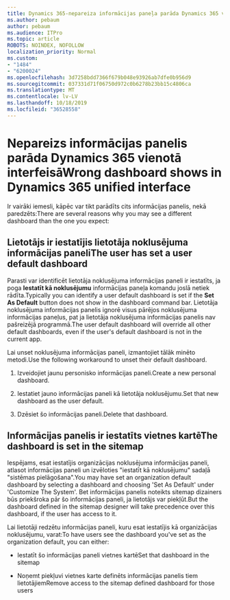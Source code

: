 ```yaml
---
title: Dynamics 365-nepareiza informācijas paneļa parāda Dynamics 365 vienotā interfeisā
ms.author: pebaum
author: pebaum
ms.audience: ITPro
ms.topic: article
ROBOTS: NOINDEX, NOFOLLOW
localization_priority: Normal
ms.custom:
- "1484"
- "6200024"
ms.openlocfilehash: 3d7258bdd7366f679b048e93926ab7dfe0b956d9
ms.sourcegitcommit: 037331d71f06750d972c0b6278b23bb15c4806ca
ms.translationtype: MT
ms.contentlocale: lv-LV
ms.lasthandoff: 10/18/2019
ms.locfileid: "36528558"
---
```

# <a name="wrong-dashboard-shows-in-dynamics-365-unified-interface"></a><span data-ttu-id="5f1de-102">Nepareizs informācijas panelis parāda Dynamics 365 vienotā interfeisā</span><span class="sxs-lookup"><span data-stu-id="5f1de-102">Wrong dashboard shows in Dynamics 365 unified interface</span></span>

<span data-ttu-id="5f1de-103">Ir vairāki iemesli, kāpēc var tikt parādīts cits informācijas panelis, nekā paredzēts:</span><span class="sxs-lookup"><span data-stu-id="5f1de-103">There are several reasons why you may see a different dashboard than the one you expect:</span></span>

## <a name="the-user-has-set-a-user-default-dashboard"></a><span data-ttu-id="5f1de-104">Lietotājs ir iestatījis lietotāja noklusējuma informācijas paneli</span><span class="sxs-lookup"><span data-stu-id="5f1de-104">The user has set a user default dashboard</span></span> 

<span data-ttu-id="5f1de-105">Parasti var identificēt lietotāja noklusējuma informācijas paneli ir iestatīts, ja poga **Iestatīt kā noklusējumu** informācijas paneļa komandu joslā netiek rādīta.</span><span class="sxs-lookup"><span data-stu-id="5f1de-105">Typically you can identify a user default dashboard is set if the **Set As Default** button does not show in the dashboard command bar.</span></span> <span data-ttu-id="5f1de-106">Lietotāja noklusējuma informācijas panelis ignorē visus pārējos noklusējuma informācijas paneļus, pat ja lietotāja noklusējuma informācijas panelis nav pašreizējā programmā.</span><span class="sxs-lookup"><span data-stu-id="5f1de-106">The user default dashboard will override all other default dashboards, even if the user's default dashboard is not in the current app.</span></span>

<span data-ttu-id="5f1de-107">Lai unset noklusējuma informācijas paneli, izmantojiet tālāk minēto metodi.</span><span class="sxs-lookup"><span data-stu-id="5f1de-107">Use the following workaround to unset their default dashboard.</span></span>

1. <span data-ttu-id="5f1de-108">Izveidojiet jaunu personisko informācijas paneli.</span><span class="sxs-lookup"><span data-stu-id="5f1de-108">Create a new personal dashboard.</span></span>

2. <span data-ttu-id="5f1de-109">Iestatiet jauno informācijas paneli kā lietotāja noklusējumu.</span><span class="sxs-lookup"><span data-stu-id="5f1de-109">Set that new dashboard as the user default.</span></span>

3. <span data-ttu-id="5f1de-110">Dzēsiet šo informācijas paneli.</span><span class="sxs-lookup"><span data-stu-id="5f1de-110">Delete that dashboard.</span></span>

## <a name="the-dashboard-is-set-in-the-sitemap"></a><span data-ttu-id="5f1de-111">Informācijas panelis ir iestatīts vietnes kartē</span><span class="sxs-lookup"><span data-stu-id="5f1de-111">The dashboard is set in the sitemap</span></span>

<span data-ttu-id="5f1de-112">Iespējams, esat iestatījis organizācijas noklusējuma informācijas paneli, atlasot informācijas paneli un izvēloties "iestatīt kā noklusējumu" sadaļā "sistēmas pielāgošana".</span><span class="sxs-lookup"><span data-stu-id="5f1de-112">You may have set an organization default dashboard by selecting a dashboard and choosing 'Set As Default' under 'Customize The System'.</span></span> <span data-ttu-id="5f1de-113">Bet informācijas panelis noteikts sitemap dizainers būs priekšroka pār šo informācijas paneli, ja lietotājs var piekļūt.</span><span class="sxs-lookup"><span data-stu-id="5f1de-113">But the dashboard defined in the sitemap designer will take precedence over this dashboard, if the user has access to it.</span></span>

<span data-ttu-id="5f1de-114">Lai lietotāji redzētu informācijas paneli, kuru esat iestatījis kā organizācijas noklusējumu, varat:</span><span class="sxs-lookup"><span data-stu-id="5f1de-114">To have users see the dashboard you've set as the organization default, you can either:</span></span>

* <span data-ttu-id="5f1de-115">Iestatīt šo informācijas paneli vietnes kartē</span><span class="sxs-lookup"><span data-stu-id="5f1de-115">Set that dashboard in the sitemap</span></span>

* <span data-ttu-id="5f1de-116">Noņemt piekļuvi vietnes karte definēts informācijas panelis tiem lietotājiem</span><span class="sxs-lookup"><span data-stu-id="5f1de-116">Remove access to the sitemap defined dashboard for those users</span></span>

